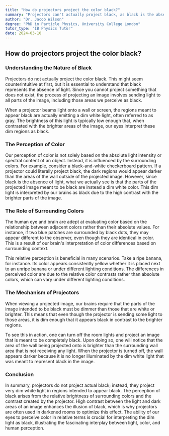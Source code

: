 ```yaml
---
title: "How do projectors project the color black?"
summary: "Projectors can't actually project black, as black is the absence of light. Instead, projectors create the illusion of black by projecting a very dim white light, which appears black compared to brighter areas.  Our brains interpret colors based on their surroundings, making dim white appear black in high contrast images."
author: "Dr. Jacob Wilson"
degree: "PhD in Particle Physics, University College London"
tutor_type: "IB Physics Tutor"
date: 2024-03-10
---
```


## How do projectors project the color black?

### Understanding the Nature of Black

Projectors do not actually project the color black. This might seem counterintuitive at first, but it is essential to understand that black represents the absence of light. Since you cannot project something that does not exist, the process of projecting an image involves sending light to all parts of the image, including those areas we perceive as black.

When a projector beams light onto a wall or screen, the regions meant to appear black are actually emitting a dim white light, often referred to as gray. The brightness of this light is typically low enough that, when contrasted with the brighter areas of the image, our eyes interpret these dim regions as black.

### The Perception of Color

Our perception of color is not solely based on the absolute light intensity or spectral content of an object. Instead, it is influenced by the surrounding colors. For example, consider a black-and-white checkerboard pattern. If a projector could literally project black, the dark regions would appear darker than the areas of the wall outside of the projected image. However, since black is the absence of light, what we actually see is that the parts of the projected image meant to be black are instead a dim white color. This dim light is interpreted by our brains as black due to the high contrast with the brighter parts of the image.

### The Role of Surrounding Colors

The human eye and brain are adept at evaluating color based on the relationship between adjacent colors rather than their absolute values. For instance, if two blue patches are surrounded by black dots, they may appear different to the observer, even though they are identical in color. This is a result of our brain's interpretation of color differences based on surrounding context. 

This relative perception is beneficial in many scenarios. Take a ripe banana, for instance. Its color appears consistently yellow whether it is placed next to an unripe banana or under different lighting conditions. The differences in perceived color are due to the relative color contrasts rather than absolute colors, which can vary under different lighting conditions.

### The Mechanism of Projectors

When viewing a projected image, our brains require that the parts of the image intended to be black must be dimmer than those that are white or brighter. This means that even though the projector is sending some light to those areas, it is dim enough that it appears black in contrast to the brighter regions. 

To see this in action, one can turn off the room lights and project an image that is meant to be completely black. Upon doing so, one will notice that the area of the wall being projected onto is brighter than the surrounding wall area that is not receiving any light. When the projector is turned off, the wall appears darker because it is no longer illuminated by the dim white light that was meant to represent black in the image.

### Conclusion

In summary, projectors do not project actual black; instead, they project very dim white light in regions intended to appear black. The perception of black arises from the relative brightness of surrounding colors and the contrast created by the projector. High contrast between the light and dark areas of an image enhances the illusion of black, which is why projectors are often used in darkened rooms to optimize this effect. The ability of our eyes to perceive color in relative terms is crucial for interpreting the dim light as black, illustrating the fascinating interplay between light, color, and human perception.
    